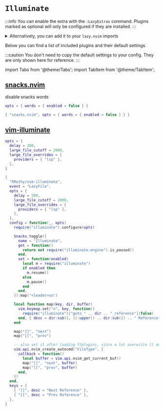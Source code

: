 # `Illuminate`

<!-- plugins:start -->

:::info
You can enable the extra with the `:LazyExtras` command.
Plugins marked as optional will only be configured if they are installed.
:::

<details>
<summary>Alternatively, you can add it to your <code>lazy.nvim</code> imports</summary>

```lua title="lua/config/lazy.lua" {4}
require("lazy").setup({
  spec = {
    { "LazyVim/LazyVim", import = "lazyvim.plugins" },
    { import = "lazyvim.plugins.extras.editor.illuminate" },
    { import = "plugins" },
  },
})
```

</details>

Below you can find a list of included plugins and their default settings.

:::caution
You don't need to copy the default settings to your config.
They are only shown here for reference.
:::

import Tabs from '@theme/Tabs';
import TabItem from '@theme/TabItem';

## [snacks.nvim](https://github.com/folke/snacks.nvim)

 disable snacks words


<Tabs>

<TabItem value="opts" label="Options">

```lua
opts = { words = { enabled = false } }
```

</TabItem>


<TabItem value="code" label="Full Spec">

```lua
{ "snacks.nvim", opts = { words = { enabled = false } } }
```

</TabItem>

</Tabs>

## [vim-illuminate](https://github.com/RRethy/vim-illuminate)

<Tabs>

<TabItem value="opts" label="Options">

```lua
opts = {
  delay = 200,
  large_file_cutoff = 2000,
  large_file_overrides = {
    providers = { "lsp" },
  },
}
```

</TabItem>


<TabItem value="code" label="Full Spec">

```lua
{
  "RRethy/vim-illuminate",
  event = "LazyFile",
  opts = {
    delay = 200,
    large_file_cutoff = 2000,
    large_file_overrides = {
      providers = { "lsp" },
    },
  },
  config = function(_, opts)
    require("illuminate").configure(opts)

    Snacks.toggle({
      name = "Illuminate",
      get = function()
        return not require("illuminate.engine").is_paused()
      end,
      set = function(enabled)
        local m = require("illuminate")
        if enabled then
          m.resume()
        else
          m.pause()
        end
      end,
    }):map("<leader>ux")

    local function map(key, dir, buffer)
      vim.keymap.set("n", key, function()
        require("illuminate")["goto_" .. dir .. "_reference"](false)
      end, { desc = dir:sub(1, 1):upper() .. dir:sub(2) .. " Reference", buffer = buffer })
    end

    map("]]", "next")
    map("[[", "prev")

    -- also set it after loading ftplugins, since a lot overwrite [[ and ]]
    vim.api.nvim_create_autocmd("FileType", {
      callback = function()
        local buffer = vim.api.nvim_get_current_buf()
        map("]]", "next", buffer)
        map("[[", "prev", buffer)
      end,
    })
  end,
  keys = {
    { "]]", desc = "Next Reference" },
    { "[[", desc = "Prev Reference" },
  },
}
```

</TabItem>

</Tabs>

<!-- plugins:end -->
